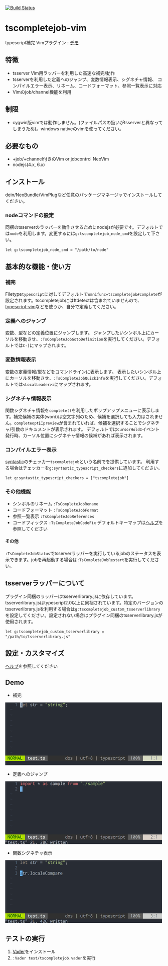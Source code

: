 [![Build Status](https://travis-ci.org/runoshun/tscompletejob.svg?branch=master)](https://travis-ci.org/runoshun/tscompletejob)

tscompletejob-vim
============================
typescript補完 Vimプラグイン : [デモ](#demo)

特徴
-----------------------------------------------------------------------
- tsserver Vim用ラッパーを利用した高速な補完/動作
- tsserverを利用した定義へのジャンプ、変数情報表示、シグネチャ情報、
  コンパイルエラー表示、リネーム、コードフォーマット、参照一覧表示に対応
- Vimのjob/channel機能を利用

制限
-----------------------------------------------------------------------
- cygwin版vimでは動作しません。(ファイルパスの扱いがtsserverと異なってしまうため)。windows nativeのvimを使ってください。

必要なもの
-----------------------------------------------------------------------
- +job/+channel付きのVim or jobcontrol NeoVim
- nodejs(4.x, 6.x)

インストール
-----------------------------------------------------------------------
dein/NeoBundle/VimPlugなど任意のパッケージマネージャでインストールしてください。

### nodeコマンドの設定
同梱のtsserverのラッパーを動作させるためにnodejsが必要です。デフォルトでは`node`を利用します。変更するには`g:tscompletejob_node_cmd`を設定して下さい。
``` vim
let g:tscompletejob_node_cmd = "/path/to/node"
```



基本的な機能・使い方
-----------------------------------------------------------------------
### 補完
Filetype`typescript`に対してデフォルトで`omnifunc=tscompletejob#complete`が設定されます。tscompletejobにはftdetectは含まれていませんので、[typescript-vim](https://github.com/leafgarland/typescript-vim)などを使うか、自分で定義してください。

### 定義へのジャンプ
変数、型などの定義位置にジャンプします。
ジャンプしたいシンボル上にカーソルを移動させ、`:TsCompleteJobGotoDefinition`を実行してください。デフォルトでは`C-]`にマップされます。

### 変数情報表示
変数の定義情報/型などをコマンドラインに表示します。
表示したいシンボル上にカーソルを移動させ、`:TsCompleteJobQuickInfo`を実行してください。デフォルトでは`<LocalLeader>i`にマップされます。

### シグネチャ情報表示
関数シグネチャ情報を`complete()`を利用したポップアップメニューに表示します。補完候補の実体(word)は空文字列のため、候補を選択しても入力はされません。`completeopt`に`preview`が含まれていれば、候補を選択することでシグネチャ/引数のドキュメントが表示されます。
デフォルトでは`CursorHoldI`イベント発行時、カーソル位置にシグネチャ情報の候補があれば表示されます。

### コンパイルエラー表示
[syntastic](https://github.com/scrooloose/syntastic)のチェッカー`tscompletejob`という名前でを提供しています。
利用する場合はチェッカーを`g:syntastic_typescript_checkers`に追加してください。
```vim
let g:syntastic_typescript_checkers = ["tscompletejob"]
```

### その他機能
 - シンボルのリネーム `:TsCompleteJobRename`
 - コードフォーマット `:TsCompleteJobFormat`
 - 参照一覧表示 `:TsCompleteJobReferences`
 - コードフィックス `:TsCompleteJobCodeFix`
デフォルトキーマップは[ヘルプ](doc/tscompletejob.jax)を参照してください


#### その他
`:TsCompleteJobStatus`でtsserverラッパーを実行しているjobのステータスを表示できます。jobを再起動する場合は`:TsCompleteJobRestart`を実行してください。


tsserverラッパーについて
-----------------------------------------------------------------------
プラグイン同梱のラッパーはtsserverlibrary.jsに依存しています。tsserverlibrary.jsはtypescript2.0以上に同梱されています。特定のバージョンのtsserverlibrary.jsを利用する場合は`g:tscompletejob_custom_tsserverlibrary`を設定してください。設定されない場合はプラグイン同梱のtsserverlibrary.jsが使用されます。
```vim
let g:tscompletejob_custom_tsserverlibrary = "/path/to/tsserverlibrary.js"
```

設定・カスタマイズ
-----------------------------------------------------------------------
[ヘルプ](doc/tscompletejob.jax)を参照してください

Demo
-----------------------------------------------------------------------
- 補完

![complete demo](https://github.com/runoshun/readme-images/blob/master/tscompletejob/complete.gif?raw=true)

- 定義へのジャンプ

![goto_definition demo](https://github.com/runoshun/readme-images/blob/master/tscompletejob/goto_definition.gif?raw=true)

- 関数シグネチャ表示

![signature_help demo](https://github.com/runoshun/readme-images/blob/master/tscompletejob/signature_help.gif?raw=true)

テストの実行
-----------------------------------------------------------------------
1. [Vader](https://github.com/junegunn/vader.vim)をインストール
2. `:Vader test/tscompletejob.vader`を実行

